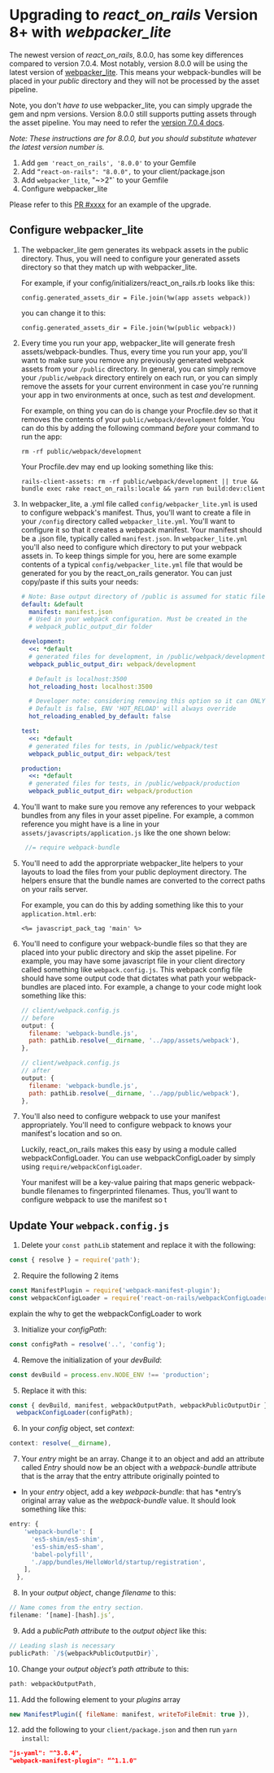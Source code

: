 # Upgrading to *react_on_rails* Version 8+ with *webpacker_lite* 

The newest version of *react_on_rails*, 8.0.0, has some key differences compared to version 7.0.4. Most notably, version 8.0.0 will be using the latest version of [webpacker_lite](https://github.com/shakacode/webpacker_lite). This means your webpack-bundles will be placed in your *public* directory and they will not be processed by the asset pipeline. 

Note, you don't *have to* use webpacker_lite, you can simply upgrade the gem and npm versions. Version 8.0.0 still supports putting assets through the asset pipeline. You may need to refer the [version 7.0.4 docs](https://github.com/shakacode/react_on_rails/tree/7.0.4).
 
*Note: These instructions are for 8.0.0, but you should substitute whatever the latest version number is.*

1. Add `gem 'react_on_rails', '8.0.0'` to your Gemfile
2. Add `“react-on-rails": "8.0.0",` to your client/package.json
3. Add `webpacker_lite`, "~>2"` to your Gemfile
4. Configure webpacker_lite
 
                           
Please refer to this [PR #xxxx]() for an example of the upgrade.
  
## Configure webpacker_lite  


1. The webpacker_lite gem generates its webpack assets in the public directory. Thus, you will need to configure your generated assets directory so that they match up with webpacker_lite.

   For example, if your config/initializers/react_on_rails.rb looks like this:
   ```
   config.generated_assets_dir = File.join(%w(app assets webpack))
   ```
   you can change it to this:
   ```
   config.generated_assets_dir = File.join(%w(public webpack)) 
   ```
2. Every time you run your app, webpacker_lite will generate fresh assets/webpack-bundles. Thus, every time you run your app, you'll want to make sure you remove any previously generated webpack assets from your `/public` directory. In general, you can simply remove your `/public/webpack` directory entirely on each run, or you can simply remove the assets for your current environment in case you're running your app in two environments at once, such as test *and* development. 

    For example, on thing you can do is change your Procfile.dev so that it removes the contents of your `public/webpack/development` folder. You can do this by adding the following command *before* your command to run the app:
   ```
   rm -rf public/webpack/development
   ```  
   Your Procfile.dev may end up looking something like this:
   ```
   rails-client-assets: rm -rf public/webpack/development || true && bundle exec rake react_on_rails:locale && yarn run build:dev:client
   ``` 
3. In webpacker_lite, a .yml file called `config/webpacker_lite.yml` is used to configure webpack's manifest. Thus, you'll want to create a file in your `/config` directory called `webpacker_lite.yml`. You'll want to configure it so that it creates a webpack manifest.  Your manifest should be a .json file, typically called `manifest.json`. In `webpacker_lite.yml` you'll also need to configure which directory to put your webpack assets in. To keep things simple for you, here are some example contents of a typical `config/webpacker_lite.yml` file that would be generated for you by the react_on_rails generator. You can just copy/paste if this suits your needs:

    ```yml 
    # Note: Base output directory of /public is assumed for static files
    default: &default
      manifest: manifest.json
      # Used in your webpack configuration. Must be created in the
      # webpack_public_output_dir folder
    
    development:
      <<: *default
      # generated files for development, in /public/webpack/development
      webpack_public_output_dir: webpack/development
    
      # Default is localhost:3500
      hot_reloading_host: localhost:3500
    
      # Developer note: considering removing this option so it can ONLY be turned by using an ENV value.
      # Default is false, ENV 'HOT_RELOAD' will always override
      hot_reloading_enabled_by_default: false
    
    test:
      <<: *default
      # generated files for tests, in /public/webpack/test
      webpack_public_output_dir: webpack/test
    
    production:
      <<: *default
      # generated files for tests, in /public/webpack/production
      webpack_public_output_dir: webpack/production
    
    ```

4. You'll want to make sure you remove any references to your webpack bundles from any files in your asset pipeline. For example, a common reference you might have is a line in your `assets/javascripts/application.js` like the one shown below:
 
    ```javascript
     //= require webpack-bundle
    ```

5. You'll need to add the approrpriate webpacker_lite helpers to your layouts to load the files from  your public deployment directory. The helpers ensure that the bundle names are converted to the correct paths on your rails server. 

   For example, you can do this by adding something like this to your `application.html.erb`:
   ```erb
   <%= javascript_pack_tag 'main' %>
   ```

6. You'll need to configure your webpack-bundle files so that they are placed into your public directory and skip the asset pipeline. For example, you may have some javascript file in your client directory called something like `webpack.config.js`. This webpack config file should have some output code that dictates what path your webpack-bundles are placed into. For example, a change to your code might look something like this:

    ```javascript
    // client/webpack.config.js 
    // before
    output: {
      filename: 'webpack-bundle.js',
      path: pathLib.resolve(__dirname, '../app/assets/webpack'),
    },
    ```
    
    ```javascript
    // client/webpack.config.js
    // after
    output: {
      filename: 'webpack-bundle.js',
      path: pathLib.resolve(__dirname, '../app/public/webpack'),
    },
    ```
    
7. You'll also need to configure webpack to use your manifest appropriately. You'll need to configure webpack to knows your manifest's location and so on. 

   Luckily, react_on_rails makes this easy by using a module called webpackConfigLoader. You can use webpackConfigLoader by simply using `require/webpackConfigLoader`.

    Your manifest will be a key-value pairing that maps generic webpack-bundle filenames to fingerprinted filenames. Thus, you'll want to configure webpack to use the manifest so t

## Update Your `webpack.config.js`
1. Delete your `const pathLib` statement and replace it with the following:
```javascript
const { resolve } = require('path');
```

2. Require the following 2 items
```javascript 
const ManifestPlugin = require('webpack-manifest-plugin');
const webpackConfigLoader = require('react-on-rails/webpackConfigLoader');
```



explain the why to get the webpackConfigLoader to work



3. Initialize your *configPath*:
```javascript
const configPath = resolve('..', 'config');
```

4. Remove the initialization of your *devBuild*:
```javascript
const devBuild = process.env.NODE_ENV !== 'production';
```

5. Replace it with this:
```javascript
const { devBuild, manifest, webpackOutputPath, webpackPublicOutputDir } =
  webpackConfigLoader(configPath);
```

6. In your *config* object, set *context*:
```javascript
context: resolve(__dirname),
```
 
7. Your *entry* might be an array. Change it to an object and add an attribute called  *Entry* should now be an object with a *webpack-bundle* attribute that is the array that the entry attribute originally pointed to
  - In your *entry* object, add a key *webpack-bundle*: that has *entry’s original array value as the *webpack-bundle* value. It should look something like this:
```javascript
entry: {
    'webpack-bundle': [
      'es5-shim/es5-shim',
      'es5-shim/es5-sham',
      'babel-polyfill',
      './app/bundles/HelloWorld/startup/registration',
    ],
  },
```

8. In your *output object*, change *filename* to this:
```javascript
// Name comes from the entry section.
filename: ‘[name]-[hash].js’,
```

9. Add a *publicPath attribute* to the *output object* like this:
```javascript
// Leading slash is necessary
publicPath: `/${webpackPublicOutputDir}`,
```

10. Change your *output object’s path attribute* to this:
```javascript
path: webpackOutputPath,
```

11. Add the following element to your *plugins* array
```javascript
new ManifestPlugin({ fileName: manifest, writeToFileEmit: true }),
```

12. add the following to your ```client/package.json``` and then run ```yarn install```:
```json
"js-yaml": "^3.8.4",
"webpack-manifest-plugin": “^1.1.0"
```
